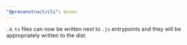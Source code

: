 ```yaml
---
"@preconstruct/cli": minor
---
```


`.d.ts` files can now be written next to `.js` entrypoints and they will be appropriately written to the dist.
